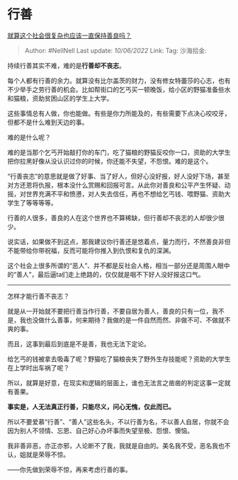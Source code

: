 # 行善

[就算这个社会很复杂也应该一直保持善良吗？](https://www.zhihu.com/question/268675200/answer/2517925150)

> Author: #NellNell
> Last update: *10/06/2022*
> Link:
> Tag:
> 沙海拾金:

持续行善其实不难，难的是**行善却不丧志**。

每个人都有行善的余力。就算没有比尔盖茨的财力，没有修女特蕾莎的心志，也有不少举手之劳行善的机会。比如帮街口的乞丐买一顿晚饭，给小区的野猫准备些水和猫粮，资助贫困山区的学生上大学。

这些事情总有人做，你也能做。有些是你力所能及的，有些需要下点决心咬咬牙，但都不是什么难到天边的事。

难的是什么呢？

难的是当那个乞丐开始敲打你的车门，吃了猫粮的野猫反咬你一口，资助的大学生把你拉黑好像从没认识过你的时候，你还能不失望，不怨恨。难的是这个。

“行善丧志”的意思就是做了好事、当了好人，但好心没好报，好人没好下场，甚至对方还恩将仇报，根本没什么赏赐和回报可言。从此你对善良和公平产生怀疑、动摇，对世界充满不平和愤懑，对人失去信任，再也不想给乞丐钱、喂野猫、资助大学生了等等等等。

行善的人很多，善良的人在这个世界也不算稀缺，但行善却不丧志的人却很少很少。

说实话，如果做不到这点，那我建议你行善还是悠着点，量力而行，不然善良非但不能带给你带祝福，反而可能将你推入到仇恨和复仇的深渊。

这个社会上很多所谓的“恶人”、并不都是反社会人格，相当一部分还是周围人眼中的“善人”，最后逼ta们走上绝路的，仅仅就是咽不下好人没好报这口气。

---

怎样才能行善不丧志？

就是从一开始就不要把行善当作行善，不要自居为善人，善良的只有一位，我不是，我也没做什么善事，何来期待？我做的是一件自然而然、非做不可、不做就不爽的事。

而且，这事到最后到底是不是善，我也无法下定论。

给乞丐的钱被拿去吸毒了呢？野猫吃了猫粮丧失了野外生存技能呢？资助的大学生在上学时出车祸了呢？

所以，就算是好意，在现实和逻辑的层面上，谁也无法言之凿凿的判定这事一定就有善果。

**事实是，人无法真正行善，只能尽义，问心无愧，仅此而已。**

所以不要爱慕“行善”、“善人”这些名头，不以行善为名，不以善人自居，你就不会因为别人不领情、忘恩、自己好心办坏事而失望至极、怨恨、懊恼。

我非善非恶，亦正亦邪，人论断不了我，我就是自由的。美名我不受，恶名我也不认，姐就是荣辱不惊。

——你先做到荣辱不惊，再来考虑行善的事。
